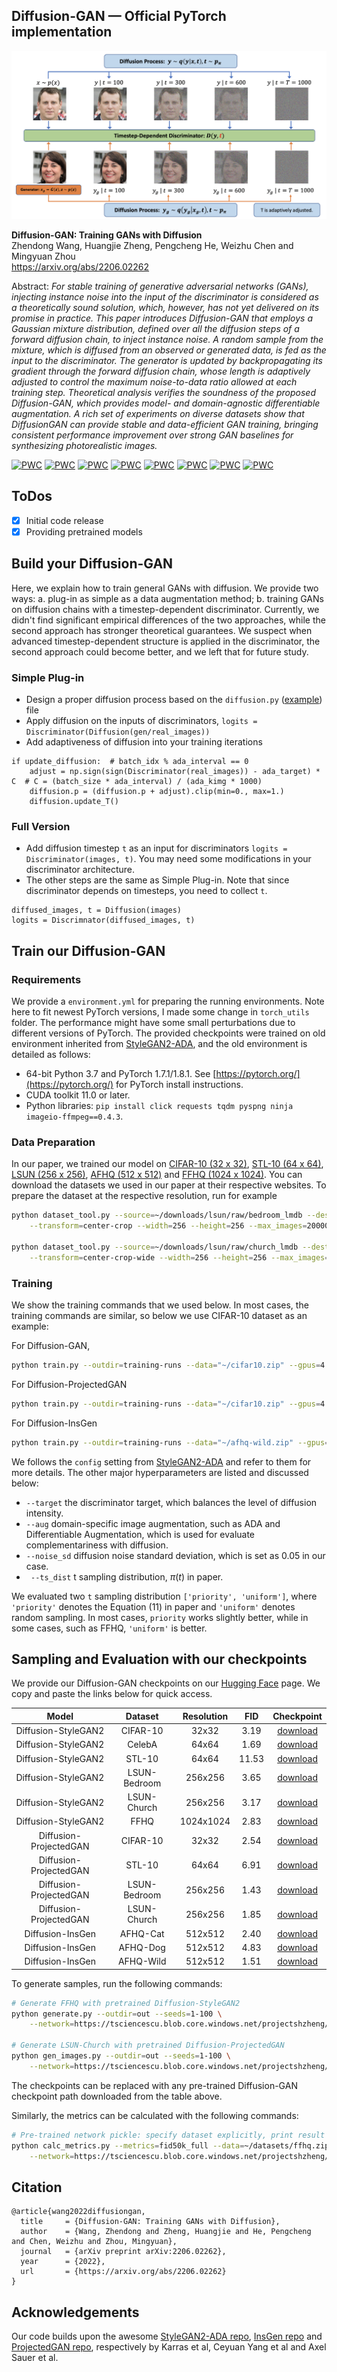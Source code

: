 ## Diffusion-GAN &mdash; Official PyTorch implementation

![Illustration](./docs/diffusion-gan.png)

**Diffusion-GAN: Training GANs with Diffusion**<br>
Zhendong Wang, Huangjie Zheng, Pengcheng He, Weizhu Chen and Mingyuan Zhou <br>
https://arxiv.org/abs/2206.02262 <br>

Abstract: *For stable training of generative adversarial networks (GANs), injecting instance
noise into the input of the discriminator is considered as a theoretically sound
solution, which, however, has not yet delivered on its promise in practice. This
paper introduces Diffusion-GAN that employs a Gaussian mixture distribution,
defined over all the diffusion steps of a forward diffusion chain, to inject instance
noise. A random sample from the mixture, which is diffused from an observed
or generated data, is fed as the input to the discriminator. The generator is
updated by backpropagating its gradient through the forward diffusion chain,
whose length is adaptively adjusted to control the maximum noise-to-data ratio
allowed at each training step. Theoretical analysis verifies the soundness of the
proposed Diffusion-GAN, which provides model- and domain-agnostic differentiable
augmentation. A rich set of experiments on diverse datasets show that DiffusionGAN can 
provide stable and data-efficient GAN training, bringing consistent
performance improvement over strong GAN baselines for synthesizing photorealistic images.*

[![PWC](https://img.shields.io/endpoint.svg?url=https://paperswithcode.com/badge/diffusion-gan-training-gans-with-diffusion/image-generation-on-celeba-64x64)](https://paperswithcode.com/sota/image-generation-on-celeba-64x64?p=diffusion-gan-training-gans-with-diffusion)
[![PWC](https://img.shields.io/endpoint.svg?url=https://paperswithcode.com/badge/diffusion-gan-training-gans-with-diffusion/image-generation-on-stl-10)](https://paperswithcode.com/sota/image-generation-on-stl-10?p=diffusion-gan-training-gans-with-diffusion)
[![PWC](https://img.shields.io/endpoint.svg?url=https://paperswithcode.com/badge/diffusion-gan-training-gans-with-diffusion/image-generation-on-lsun-bedroom-256-x-256)](https://paperswithcode.com/sota/image-generation-on-lsun-bedroom-256-x-256?p=diffusion-gan-training-gans-with-diffusion)
[![PWC](https://img.shields.io/endpoint.svg?url=https://paperswithcode.com/badge/diffusion-gan-training-gans-with-diffusion/image-generation-on-afhq-wild)](https://paperswithcode.com/sota/image-generation-on-afhq-wild?p=diffusion-gan-training-gans-with-diffusion)
[![PWC](https://img.shields.io/endpoint.svg?url=https://paperswithcode.com/badge/diffusion-gan-training-gans-with-diffusion/image-generation-on-afhq-cat)](https://paperswithcode.com/sota/image-generation-on-afhq-cat?p=diffusion-gan-training-gans-with-diffusion)
[![PWC](https://img.shields.io/endpoint.svg?url=https://paperswithcode.com/badge/diffusion-gan-training-gans-with-diffusion/image-generation-on-afhq-dog)](https://paperswithcode.com/sota/image-generation-on-afhq-dog?p=diffusion-gan-training-gans-with-diffusion)
[![PWC](https://img.shields.io/endpoint.svg?url=https://paperswithcode.com/badge/diffusion-gan-training-gans-with-diffusion/image-generation-on-lsun-churches-256-x-256)](https://paperswithcode.com/sota/image-generation-on-lsun-churches-256-x-256?p=diffusion-gan-training-gans-with-diffusion)
[![PWC](https://img.shields.io/endpoint.svg?url=https://paperswithcode.com/badge/diffusion-gan-training-gans-with-diffusion/image-generation-on-ffhq-1024-x-1024)](https://paperswithcode.com/sota/image-generation-on-ffhq-1024-x-1024?p=diffusion-gan-training-gans-with-diffusion)

## ToDos
- [x] Initial code release
- [x] Providing pretrained models

## Build your Diffusion-GAN
Here, we explain how to train general GANs with diffusion. We provide two ways: 
a. plug-in as simple as a data augmentation method; 
b. training GANs on diffusion chains with a timestep-dependent discriminator. 
Currently, we didn't find significant empirical differences of the two approaches, 
while the second approach has stronger theoretical guarantees. We suspect when advanced timestep-dependent structure is applied in the discriminator,
the second approach could become better, and we left that for future study. 

### Simple Plug-in
* Design a proper diffusion process based on the ```diffusion.py``` ([example](https://github.com/Zhendong-Wang/Diffusion-GAN/blob/main/diffusion-stylegan2/training/diffusion.py)) file
* Apply diffusion on the inputs of discriminators, 
```logits = Discriminator(Diffusion(gen/real_images))```
* Add adaptiveness of diffusion into your training iterations
``` 
if update_diffusion:  # batch_idx % ada_interval == 0
    adjust = np.sign(sign(Discriminator(real_images)) - ada_target) * C  # C = (batch_size * ada_interval) / (ada_kimg * 1000)
    diffusion.p = (diffusion.p + adjust).clip(min=0., max=1.)
    diffusion.update_T()
```

### Full Version
* Add diffusion timestep `t` as an input for discriminators `logits = Discriminator(images, t)`. 
You may need some modifications in your discriminator architecture. 
* The other steps are the same as Simple Plug-in. Note that since discriminator depends on timesteps, 
you need to collect `t`.
```
diffused_images, t = Diffusion(images)
logits = Discrimnator(diffused_images, t)
```

## Train our Diffusion-GAN

### Requirements
We provide a `environment.yml` for preparing the running environments. Note here to fit newest PyTorch versions, I made some change in `torch_utils` folder. The performance might have some small perturbations due to different versions of PyTorch. The provided checkpoints were trained on old environment inherited from [StyleGAN2-ADA](https://github.com/NVlabs/stylegan2-ada-pytorch#requirements), and the old environment is detailed as follows: 
* 64-bit Python 3.7 and PyTorch 1.7.1/1.8.1. See [https://pytorch.org/](https://pytorch.org/) for PyTorch install instructions.
* CUDA toolkit 11.0 or later. 
* Python libraries: `pip install click requests tqdm pyspng ninja imageio-ffmpeg==0.4.3`.

### Data Preparation

In our paper, we trained our model on [CIFAR-10 (32 x 32)](https://www.cs.toronto.edu/~kriz/cifar.html), [STL-10 (64 x 64)](https://cs.stanford.edu/~acoates/stl10/),
[LSUN (256 x 256)](https://github.com/fyu/lsun), [AFHQ (512 x 512)](https://github.com/clovaai/stargan-v2) and [FFHQ (1024 x 1024)](https://github.com/NVlabs/ffhq-dataset).
You can download the datasets we used in our paper at their respective websites. 
To prepare the dataset at the respective resolution, run for example
```.bash
python dataset_tool.py --source=~/downloads/lsun/raw/bedroom_lmdb --dest=~/datasets/lsun_bedroom200k.zip \
    --transform=center-crop --width=256 --height=256 --max_images=200000

python dataset_tool.py --source=~/downloads/lsun/raw/church_lmdb --dest=~/datasets/lsun_church200k.zip \
    --transform=center-crop-wide --width=256 --height=256 --max_images=200000
```

### Training

We show the training commands that we used below. In most cases, the training commands are similar, so below we use CIFAR-10 dataset
as an example: 

For Diffusion-GAN,
```.bash
python train.py --outdir=training-runs --data="~/cifar10.zip" --gpus=4 --cfg cifar --kimg 50000 --aug no --target 0.6 --noise_sd 0.05 --ts_dist priority
```
For Diffusion-ProjectedGAN
```.bash
python train.py --outdir=training-runs --data="~/cifar10.zip" --gpus=4 --batch 64 --batch-gpu=16 --cfg fastgan --kimg 50000 --target 0.45 --d_pos first --noise_sd 0.5
```
For Diffusion-InsGen
```.bash
python train.py --outdir=training-runs --data="~/afhq-wild.zip" --gpus=8 --cfg paper512 --kimg 25000
```

We follows the `config` setting from [StyleGAN2-ADA](https://github.com/NVlabs/stylegan2-ada-pytorchhttps://github.com/NVlabs/stylegan2-ada-pytorch) 
and refer to them for more details. The other major hyperparameters are listed and discussed below:
* `--target` the discriminator target, which balances the level of diffusion intensity.
* `--aug` domain-specific image augmentation, such as ADA and Differentiable Augmentation, which is used for evaluate complementariness with diffusion. 
* `--noise_sd` diffusion noise standard deviation, which is set as 0.05 in our case.
* ` --ts_dist` t sampling distribution, $\pi(t)$ in paper. 

We evaluated two `t` sampling distribution `['priority', 'uniform']`,
where `'priority'` denotes the Equation (11) in paper and `'uniform'` denotes random sampling. In most cases, `priority` works slightly better, while in some cases, such as FFHQ,
`'uniform'` is better. 

## Sampling and Evaluation with our checkpoints
We provide our Diffusion-GAN checkpoints on our [Hugging Face](https://huggingface.co/zhendongw/diffusion-gan/tree/main/checkpoints) page. We copy and paste the links below for quick access. 

|            Model            |   Dataset    | Resolution |  FID  |                                                        Checkpoint                                                         |
|:---------------------------:|:------------:|:----------:|:-----:|:-------------------------------------------------------------------------------------------------------------------------:|
|     Diffusion-StyleGAN2     |   CIFAR-10   |   32x32    | 3.19  |     [download](https://huggingface.co/zhendongw/diffusion-gan/resolve/main/checkpoints/diffusion-stylegan2-cifar10.pkl)     |
|     Diffusion-StyleGAN2     |    CelebA    |   64x64    | 1.69  |    [download](https://huggingface.co/zhendongw/diffusion-gan/resolve/main/checkpoints/diffusion-stylegan2-celeba64.pkl)     |
|     Diffusion-StyleGAN2     |    STL-10    |   64x64    | 11.53 |      [download](https://huggingface.co/zhendongw/diffusion-gan/resolve/main/checkpoints/diffusion-stylegan2-stl10.pkl)      |
|     Diffusion-StyleGAN2     | LSUN-Bedroom |  256x256   | 3.65  |  [download](https://huggingface.co/zhendongw/diffusion-gan/resolve/main/checkpoints/diffusion-stylegan2-lsun-bedroom.pkl)   |
|     Diffusion-StyleGAN2     | LSUN-Church  |  256x256   | 3.17  |   [download](https://huggingface.co/zhendongw/diffusion-gan/resolve/main/checkpoints/diffusion-stylegan2-lsun-church.pkl)   |
|     Diffusion-StyleGAN2     |     FFHQ     | 1024x1024  | 2.83  |      [download](https://huggingface.co/zhendongw/diffusion-gan/resolve/main/checkpoints/diffusion-stylegan2-ffhq.pkl)       |
|   Diffusion-ProjectedGAN    |   CIFAR-10   |   32x32    | 2.54  |   [download](https://huggingface.co/zhendongw/diffusion-gan/resolve/main/checkpoints/diffusion-projectedgan-cifar10.pkl)    |
|   Diffusion-ProjectedGAN    |    STL-10    |   64x64    | 6.91  |    [download](https://huggingface.co/zhendongw/diffusion-gan/resolve/main/checkpoints/diffusion-projectedgan-stl10.pkl)     |
|   Diffusion-ProjectedGAN    | LSUN-Bedroom |  256x256   | 1.43  | [download](https://huggingface.co/zhendongw/diffusion-gan/resolve/main/checkpoints/diffusion-projectedgan-lsun-bedroom.pkl) |
|   Diffusion-ProjectedGAN    | LSUN-Church  |  256x256   | 1.85  | [download](https://huggingface.co/zhendongw/diffusion-gan/resolve/main/checkpoints/diffusion-projectedgan-lsun-church.pkl)  |
|      Diffusion-InsGen       |   AFHQ-Cat   |  512x512   | 2.40  |      [download](https://huggingface.co/zhendongw/diffusion-gan/resolve/main/checkpoints/diffusion-insgen-afhqcat.pkl)       |
|     Diffusion-InsGen        |   AFHQ-Dog   |  512x512   | 4.83  |      [download](https://huggingface.co/zhendongw/diffusion-gan/resolve/main/checkpoints/diffusion-insgen-afhqdog.pkl)       |
|      Diffusion-InsGen       |  AFHQ-Wild   |  512x512   | 1.51  |      [download](https://huggingface.co/zhendongw/diffusion-gan/resolve/main/checkpoints/diffusion-insgen-afhqwild.pkl)      |


To generate samples, run the following commands:

```.bash
# Generate FFHQ with pretrained Diffusion-StyleGAN2
python generate.py --outdir=out --seeds=1-100 \
    --network=https://tsciencescu.blob.core.windows.net/projectshzheng/DiffusionGAN/diffusion-stylegan2-ffhq.pkl

# Generate LSUN-Church with pretrained Diffusion-ProjectedGAN
python gen_images.py --outdir=out --seeds=1-100 \
    --network=https://tsciencescu.blob.core.windows.net/projectshzheng/DiffusionGAN/diffusion-projectedgan-lsun-church.pkl
```

The checkpoints can be replaced with any pre-trained Diffusion-GAN checkpoint path downloaded from the table above.


Similarly, the metrics can be calculated with the following commands:

```.bash
# Pre-trained network pickle: specify dataset explicitly, print result to stdout.
python calc_metrics.py --metrics=fid50k_full --data=~/datasets/ffhq.zip --mirror=1 \
    --network=https://tsciencescu.blob.core.windows.net/projectshzheng/DiffusionGAN/diffusion-stylegan2-ffhq.pkl
```

## Citation

```
@article{wang2022diffusiongan,
  title     = {Diffusion-GAN: Training GANs with Diffusion},
  author    = {Wang, Zhendong and Zheng, Huangjie and He, Pengcheng and Chen, Weizhu and Zhou, Mingyuan},
  journal   = {arXiv preprint arXiv:2206.02262},
  year      = {2022},
  url       = {https://arxiv.org/abs/2206.02262}
}
```

## Acknowledgements

Our code builds upon the awesome [StyleGAN2-ADA repo](https://github.com/NVlabs/stylegan2-ada-pytorch), [InsGen repo](https://github.com/genforce/insgen) and [ProjectedGAN repo](https://github.com/autonomousvision/projected_gan), respectively by Karras et al, Ceyuan Yang et al and Axel Sauer et al.
